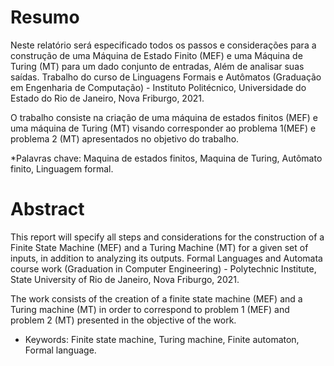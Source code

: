 # Resumo

Neste relatório será especificado todos os passos e considerações para a construção de 
uma Máquina de Estado Finito (MEF) e uma Máquina de Turing (MT) para um dado conjunto 
de entradas, Além de analisar suas saídas. Trabalho do curso de Linguagens Formais e 
Autômatos (Graduação em Engenharia de Computação) - Instituto Politécnico, Universidade 
do Estado do Rio de Janeiro, Nova Friburgo, 2021.

O trabalho consiste na criação de uma máquina de estados finitos (MEF) e uma máquina 
de Turing (MT) visando corresponder ao problema 1(MEF) e problema 2 (MT) apresentados 
no objetivo do trabalho.

*Palavras chave: Maquina de estados finitos, Maquina de Turing, Autômato finito, Linguagem formal.

# Abstract

This report will specify all steps and considerations for the construction of a Finite State 
Machine (MEF) and a Turing Machine (MT) for a given set of inputs, in addition to analyzing 
its outputs. Formal Languages and Automata course work (Graduation in Computer 
Engineering) - Polytechnic Institute, State University of Rio de Janeiro, Nova Friburgo, 2021.

The work consists of the creation of a finite state machine (MEF) and a Turing machine 
(MT) in order to correspond to problem 1 (MEF) and problem 2 (MT) presented in the objective 
of the work.

* Keywords: Finite state machine, Turing machine, Finite automaton, Formal language.
